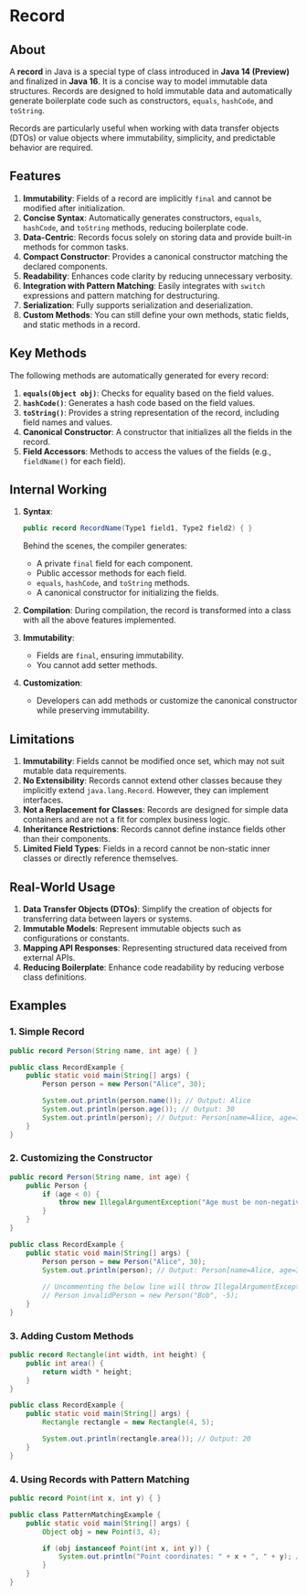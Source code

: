 # Record

## **About**

A **record** in Java is a special type of class introduced in **Java 14 (Preview)** and finalized in **Java 16**. It is a concise way to model immutable data structures. Records are designed to hold immutable data and automatically generate boilerplate code such as constructors, `equals`, `hashCode`, and `toString`.

Records are particularly useful when working with data transfer objects (DTOs) or value objects where immutability, simplicity, and predictable behavior are required.

## **Features**

1. **Immutability**: Fields of a record are implicitly `final` and cannot be modified after initialization.
2. **Concise Syntax**: Automatically generates constructors, `equals`, `hashCode`, and `toString` methods, reducing boilerplate code.
3. **Data-Centric**: Records focus solely on storing data and provide built-in methods for common tasks.
4. **Compact Constructor**: Provides a canonical constructor matching the declared components.
5. **Readability**: Enhances code clarity by reducing unnecessary verbosity.
6. **Integration with Pattern Matching**: Easily integrates with `switch` expressions and pattern matching for destructuring.
7. **Serialization**: Fully supports serialization and deserialization.
8. **Custom Methods**: You can still define your own methods, static fields, and static methods in a record.

## **Key Methods**

The following methods are automatically generated for every record:

1. **`equals(Object obj)`**: Checks for equality based on the field values.
2. **`hashCode()`**: Generates a hash code based on the field values.
3. **`toString()`**: Provides a string representation of the record, including field names and values.
4. **Canonical Constructor**: A constructor that initializes all the fields in the record.
5. **Field Accessors**: Methods to access the values of the fields (e.g., `fieldName()` for each field).

## **Internal Working**

1.  **Syntax**:

    ```java
    public record RecordName(Type1 field1, Type2 field2) { }
    ```

    Behind the scenes, the compiler generates:

    * A private `final` field for each component.
    * Public accessor methods for each field.
    * `equals`, `hashCode`, and `toString` methods.
    * A canonical constructor for initializing the fields.
2. **Compilation**: During compilation, the record is transformed into a class with all the above features implemented.
3. **Immutability**:
   * Fields are `final`, ensuring immutability.
   * You cannot add setter methods.
4. **Customization**:
   * Developers can add methods or customize the canonical constructor while preserving immutability.

## **Limitations**

1. **Immutability**: Fields cannot be modified once set, which may not suit mutable data requirements.
2. **No Extensibility**: Records cannot extend other classes because they implicitly extend `java.lang.Record`. However, they can implement interfaces.
3. **Not a Replacement for Classes**: Records are designed for simple data containers and are not a fit for complex business logic.
4. **Inheritance Restrictions**: Records cannot define instance fields other than their components.
5. **Limited Field Types**: Fields in a record cannot be non-static inner classes or directly reference themselves.

## **Real-World Usage**

1. **Data Transfer Objects (DTOs)**: Simplify the creation of objects for transferring data between layers or systems.
2. **Immutable Models**: Represent immutable objects such as configurations or constants.
3. **Mapping API Responses**: Representing structured data received from external APIs.
4. **Reducing Boilerplate**: Enhance code readability by reducing verbose class definitions.

## **Examples**

### **1. Simple Record**

```java
public record Person(String name, int age) { }

public class RecordExample {
    public static void main(String[] args) {
        Person person = new Person("Alice", 30);

        System.out.println(person.name()); // Output: Alice
        System.out.println(person.age()); // Output: 30
        System.out.println(person); // Output: Person[name=Alice, age=30]
    }
}
```

### **2. Customizing the Constructor**

```java
public record Person(String name, int age) {
    public Person {
        if (age < 0) {
            throw new IllegalArgumentException("Age must be non-negative");
        }
    }
}

public class RecordExample {
    public static void main(String[] args) {
        Person person = new Person("Alice", 30);
        System.out.println(person); // Output: Person[name=Alice, age=30]
        
        // Uncommenting the below line will throw IllegalArgumentException
        // Person invalidPerson = new Person("Bob", -5);
    }
}
```

### **3. Adding Custom Methods**

```java
public record Rectangle(int width, int height) {
    public int area() {
        return width * height;
    }
}

public class RecordExample {
    public static void main(String[] args) {
        Rectangle rectangle = new Rectangle(4, 5);

        System.out.println(rectangle.area()); // Output: 20
    }
}
```

### **4. Using Records with Pattern Matching**

```java
public record Point(int x, int y) { }

public class PatternMatchingExample {
    public static void main(String[] args) {
        Object obj = new Point(3, 4);

        if (obj instanceof Point(int x, int y)) {
            System.out.println("Point coordinates: " + x + ", " + y); // Output: Point coordinates: 3, 4
        }
    }
}
```
